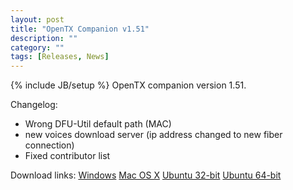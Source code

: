 ```yaml
---
layout: post
title: "OpenTX Companion v1.51"
description: ""
category: ""
tags: [Releases, News]
---
```

{% include JB/setup %}
OpenTX companion version 1.51.

Changelog:
<ul>
<li>Wrong DFU-Util default path (MAC)</li>
<li>new voices download server (ip address changed to new fiber connection)</li>
<li>Fixed contributor list</li>
</ul>

Download links:
[Windows](https://companion9x.googlecode.com/files/companion9xInstall_v1.51.exe)
[Mac OS X](https://companion9x.googlecode.com/files/companion9x_1.51_Mac_Full_Setup.dmg)
[Ubuntu 32-bit](https://companion9x.googlecode.com/files/companion9x_1.51_i386.deb)
[Ubuntu 64-bit](https://companion9x.googlecode.com/files/companion9x_1.51_amd64.deb)
